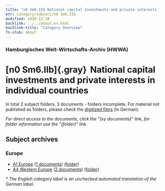 ```yaml
---
title: "n0 Sm6.IIb National capital investments and private interests in individual countries"
etr: category/subject/n0 Sm6.IIb
modified: 2020-12-18
backlink: ../../about.en.html
backlink-title: "Category Overview"
fn-stub: about
---
```


### Hamburgisches Welt-Wirtschafts-Archiv (HWWA)
# [n0 Sm6.IIb]{.gray}&#8201; National capital investments and private interests in individual countries&#160; 





In total 2 subject folders, 3 documents - folders incomplete.
For material not published as folders, please check the [digitized films](/film/h1_sh) (in German).

_For direct access to the documents, click the "(xy documents)" link, for folder information use the "(folder)" link._

## Subject archives



### Europe

- [A1 Europe](../../../geo/about.en.html#A1) (<a href="https://dfg-viewer.de/show/?tx_dlf[id]=https://pm20.zbw.eu/mets/sh/1408xx/140892/1457xx/145786/public.mets.en.xml" target="_blank">1 documents</a>) ([folder](http://purl.org/pressemappe20/folder/sh/140892,145786))
- [A4 Western Europe](../../../geo/about.en.html#A4) (<a href="https://dfg-viewer.de/show/?tx_dlf[id]=https://pm20.zbw.eu/mets/sh/1408xx/140897/1457xx/145786/public.mets.en.xml" target="_blank">2 documents</a>) ([folder](http://purl.org/pressemappe20/folder/sh/140897,145786))


_* The English category label is an unchecked automated translation of the German label._


